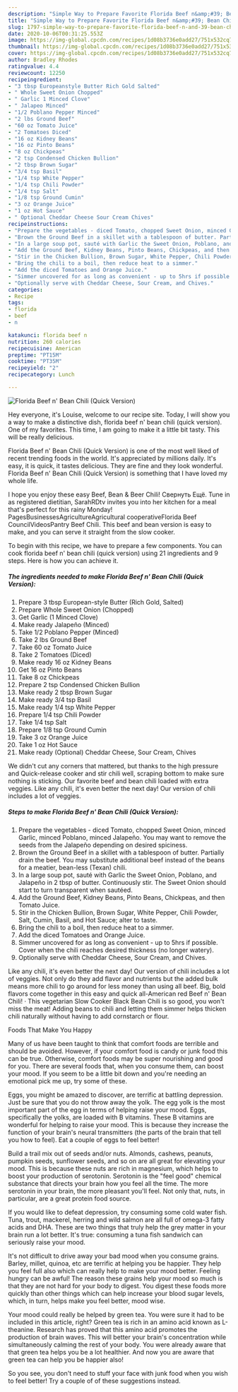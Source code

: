 ```yaml
---
description: "Simple Way to Prepare Favorite Florida Beef n&amp;#39; Bean Chili (Quick Version)"
title: "Simple Way to Prepare Favorite Florida Beef n&amp;#39; Bean Chili (Quick Version)"
slug: 1797-simple-way-to-prepare-favorite-florida-beef-n-and-39-bean-chili-quick-version
date: 2020-10-06T00:31:25.553Z
image: https://img-global.cpcdn.com/recipes/1d08b3736e0add27/751x532cq70/florida-beef-n-bean-chili-quick-version-recipe-main-photo.jpg
thumbnail: https://img-global.cpcdn.com/recipes/1d08b3736e0add27/751x532cq70/florida-beef-n-bean-chili-quick-version-recipe-main-photo.jpg
cover: https://img-global.cpcdn.com/recipes/1d08b3736e0add27/751x532cq70/florida-beef-n-bean-chili-quick-version-recipe-main-photo.jpg
author: Bradley Rhodes
ratingvalue: 4.4
reviewcount: 12250
recipeingredient:
- "3 tbsp Europeanstyle Butter Rich Gold Salted"
- " Whole Sweet Onion Chopped"
- " Garlic 1 Minced Clove"
- " Jalapeo Minced"
- "1/2 Poblano Pepper Minced"
- "2 lbs Ground Beef"
- "60 oz Tomato Juice"
- "2 Tomatoes Diced"
- "16 oz Kidney Beans"
- "16 oz Pinto Beans"
- "8 oz Chickpeas"
- "2 tsp Condensed Chicken Bullion"
- "2 tbsp Brown Sugar"
- "3/4 tsp Basil"
- "1/4 tsp White Pepper"
- "1/4 tsp Chili Powder"
- "1/4 tsp Salt"
- "1/8 tsp Ground Cumin"
- "3 oz Orange Juice"
- "1 oz Hot Sauce"
- " Optional Cheddar Cheese Sour Cream Chives"
recipeinstructions:
- "Prepare the vegetables - diced Tomato, chopped Sweet Onion, minced Garlic, minced Poblano, minced Jalapeño. You may want to remove the seeds from the Jalapeño depending on desired spiciness."
- "Brown the Ground Beef in a skillet with a tablespoon of butter. Partially drain the beef. You may substitute additional beef instead of the beans for a meatier, bean-less (Texan) chili."
- "In a large soup pot, sauté with Garlic the Sweet Onion, Poblano, and Jalapeño in 2 tbsp of butter. Continuously stir. The Sweet Onion should start to turn transparent when sautéed."
- "Add the Ground Beef, Kidney Beans, Pinto Beans, Chickpeas, and then Tomato Juice."
- "Stir in the Chicken Bullion, Brown Sugar, White Pepper, Chili Powder, Salt, Cumin, Basil, and Hot Sauce; alter to taste."
- "Bring the chili to a boil, then reduce heat to a simmer."
- "Add the diced Tomatoes and Orange Juice."
- "Simmer uncovered for as long as convenient - up to 5hrs if possible. Cover when the chili reaches desired thickness (no longer watery)."
- "Optionally serve with Cheddar Cheese, Sour Cream, and Chives."
categories:
- Recipe
tags:
- florida
- beef
- n

katakunci: florida beef n 
nutrition: 260 calories
recipecuisine: American
preptime: "PT15M"
cooktime: "PT35M"
recipeyield: "2"
recipecategory: Lunch

---
```



![Florida Beef n&#39; Bean Chili (Quick Version)](https://img-global.cpcdn.com/recipes/1d08b3736e0add27/751x532cq70/florida-beef-n-bean-chili-quick-version-recipe-main-photo.jpg)

Hey everyone, it's Louise, welcome to our recipe site. Today, I will show you a way to make a distinctive dish, florida beef n&#39; bean chili (quick version). One of my favorites. This time, I am going to make it a little bit tasty. This will be really delicious.

Florida Beef n&#39; Bean Chili (Quick Version) is one of the most well liked of recent trending foods in the world. It's appreciated by millions daily. It's easy, it is quick, it tastes delicious. They are fine and they look wonderful. Florida Beef n&#39; Bean Chili (Quick Version) is something that I have loved my whole life.

I hope you enjoy these easy Beef, Bean &amp; Beer Chili! Свернуть Ещё. Tune in as registered dietitian, SarahRDtv invites you into her kitchen for a meal that&#39;s perfect for this rainy Monday! PagesBusinessesAgricultureAgricultural cooperativeFlorida Beef CouncilVideosPantry Beef Chili. This beef and bean version is easy to make, and you can serve it straight from the slow cooker.


To begin with this recipe, we have to prepare a few components. You can cook florida beef n&#39; bean chili (quick version) using 21 ingredients and 9 steps. Here is how you can achieve it.

<!--inarticleads1-->

##### The ingredients needed to make Florida Beef n&#39; Bean Chili (Quick Version):

1. Prepare 3 tbsp European-style Butter (Rich Gold, Salted)
1. Prepare  Whole Sweet Onion (Chopped)
1. Get  Garlic (1 Minced Clove)
1. Make ready  Jalapeño (Minced)
1. Take 1/2 Poblano Pepper (Minced)
1. Take 2 lbs Ground Beef
1. Take 60 oz Tomato Juice
1. Take 2 Tomatoes (Diced)
1. Make ready 16 oz Kidney Beans
1. Get 16 oz Pinto Beans
1. Take 8 oz Chickpeas
1. Prepare 2 tsp Condensed Chicken Bullion
1. Make ready 2 tbsp Brown Sugar
1. Make ready 3/4 tsp Basil
1. Make ready 1/4 tsp White Pepper
1. Prepare 1/4 tsp Chili Powder
1. Take 1/4 tsp Salt
1. Prepare 1/8 tsp Ground Cumin
1. Take 3 oz Orange Juice
1. Take 1 oz Hot Sauce
1. Make ready  (Optional) Cheddar Cheese, Sour Cream, Chives


We didn&#39;t cut any corners that mattered, but thanks to the high pressure and Quick-release cooker and stir chili well, scraping bottom to make sure nothing is sticking. Our favorite beef and bean chili loaded with extra veggies. Like any chili, it&#39;s even better the next day! Our version of chili includes a lot of veggies. 

<!--inarticleads2-->

##### Steps to make Florida Beef n&#39; Bean Chili (Quick Version):

1. Prepare the vegetables - diced Tomato, chopped Sweet Onion, minced Garlic, minced Poblano, minced Jalapeño. You may want to remove the seeds from the Jalapeño depending on desired spiciness.
1. Brown the Ground Beef in a skillet with a tablespoon of butter. Partially drain the beef. You may substitute additional beef instead of the beans for a meatier, bean-less (Texan) chili.
1. In a large soup pot, sauté with Garlic the Sweet Onion, Poblano, and Jalapeño in 2 tbsp of butter. Continuously stir. The Sweet Onion should start to turn transparent when sautéed.
1. Add the Ground Beef, Kidney Beans, Pinto Beans, Chickpeas, and then Tomato Juice.
1. Stir in the Chicken Bullion, Brown Sugar, White Pepper, Chili Powder, Salt, Cumin, Basil, and Hot Sauce; alter to taste.
1. Bring the chili to a boil, then reduce heat to a simmer.
1. Add the diced Tomatoes and Orange Juice.
1. Simmer uncovered for as long as convenient - up to 5hrs if possible. Cover when the chili reaches desired thickness (no longer watery).
1. Optionally serve with Cheddar Cheese, Sour Cream, and Chives.


Like any chili, it&#39;s even better the next day! Our version of chili includes a lot of veggies. Not only do they add flavor and nutrients but the added bulk means more chili to go around for less money than using all beef. Big, bold flavors come together in this easy and quick all-American red Beef n&#39; Bean Chili! · This vegetarian Slow Cooker Black Bean Chili is so good, you won&#39;t miss the meat! Adding beans to chili and letting them simmer helps thicken chili naturally without having to add cornstarch or flour. 

Foods That Make You Happy


Many of us have been taught to think that comfort foods are terrible and should be avoided. However, if your comfort food is candy or junk food this can be true. Otherwise, comfort foods may be super nourishing and good for you. There are several foods that, when you consume them, can boost your mood. If you seem to be a little bit down and you're needing an emotional pick me up, try some of these.

Eggs, you might be amazed to discover, are terrific at battling depression. Just be sure that you do not throw away the yolk. The egg yolk is the most important part of the egg in terms of helping raise your mood. Eggs, specifically the yolks, are loaded with B vitamins. These B vitamins are wonderful for helping to raise your mood. This is because they increase the function of your brain's neural transmitters (the parts of the brain that tell you how to feel). Eat a couple of eggs to feel better!

Build a trail mix out of seeds and/or nuts. Almonds, cashews, peanuts, pumpkin seeds, sunflower seeds, and so on are all great for elevating your mood. This is because these nuts are rich in magnesium, which helps to boost your production of serotonin. Serotonin is the "feel good" chemical substance that directs your brain how you feel all the time. The more serotonin in your brain, the more pleasant you'll feel. Not only that, nuts, in particular, are a great protein food source.

If you would like to defeat depression, try consuming some cold water fish. Tuna, trout, mackerel, herring and wild salmon are all full of omega-3 fatty acids and DHA. These are two things that truly help the grey matter in your brain run a lot better. It's true: consuming a tuna fish sandwich can seriously raise your mood. 

It's not difficult to drive away your bad mood when you consume grains. Barley, millet, quinoa, etc are terrific at helping you be happier. They help you feel full also which can really help to make your mood better. Feeling hungry can be awful! The reason these grains help your mood so much is that they are not hard for your body to digest. You digest these foods more quickly than other things which can help increase your blood sugar levels, which, in turn, helps make you feel better, mood wise.

Your mood could really be helped by green tea. You were sure it had to be included in this article, right? Green tea is rich in an amino acid known as L-theanine. Research has proved that this amino acid promotes the production of brain waves. This will better your brain's concentration while simultaneously calming the rest of your body. You were already aware that that green tea helps you be a lot healthier. And now you are aware that green tea can help you be happier also!

So you see, you don't need to stuff your face with junk food when you wish to feel better! Try  a  couple of  of  these  suggestions  instead.

